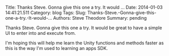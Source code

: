Title: Thanks Steve. Gonna give this one a try. It would ...
Date: 2014-01-03 14:41:21.511
Category: blog
Tags: 
Slug: Thanks-Steve.-Gonna-give-this-one-a-try.-It-would-...
Authors: Steve Theodore
Summary: pending

Thanks Steve. Gonna give this one a try. It would be great to have a simple UI
to enter into and execute from.  
  
I'm hoping this will help me learn the Unity functions and methods faster as
this is the way I'm used to learning an apps SDK.


